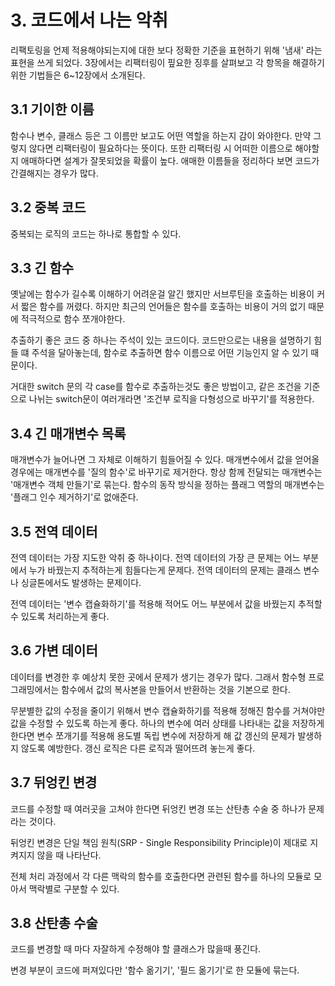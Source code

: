 # 3. 코드에서 나는 악취

리팩토링을 언제 적용해야되는지에 대한 보다 정확한 기준을 표현하기 위해 '냄새' 라는 표현을 쓰게 되었다.
3장에서는 리팩터링이 핖요한 징후를 살펴보고 각 항목을 해결하기 위한 기법들은 6~12장에서 소개된다.

## 3.1 기이한 이름

함수나 변수, 클래스 등은 그 이름만 보고도 어떤 역할을 하는지 감이 와야한다.
만약 그렇지 않다면 리팩터링이 필요하다는 뜻이다. 또한 리팩터링 시 어떠한 이름으로 해야할지 애매하다면 설계가 잘못되었을 확률이 높다.
애매한 이름들을 정리하다 보면 코드가 간결해지는 경우가 많다.

## 3.2 중복 코드

중복되는 로직의 코드는 하나로 통합할 수 있다.

## 3.3 긴 함수

옛날에는 함수가 길수록 이해하기 어려운걸 알긴 했지만 서브루틴을 호출하는 비용이 커서 짧은 함수를 꺼렸다.
하지만 최근의 언어들은 함수를 호출하는 비용이 거의 없기 때문에 적극적으로 함수 쪼개야한다.

추출하기 좋은 코드 중 하나는 주석이 있는 코드이다.
코드만으로는 내용을 설명하기 힘들 떄 주석을 달아놓는데, 함수로 추출하면 함수 이름으로 어떤 기능인지 알 수 있기 때문이다.

거대한 switch 문의 각 case를 함수로 추출하는것도 좋은 방법이고, 같은 조건을 기준으로 나뉘는 switch문이 여러개라면 '조건부 로직을 다형성으로 바꾸기'를 적용한다.

## 3.4 긴 매개변수 목록

매개변수가 늘어나면 그 자체로 이해하기 힘들어질 수 있다.
매개변수에서 값을 얻어올 경우에는 매개변수를 '질의 함수'로 바꾸기로 제거한다.
항상 함께 전달되는 매개변수는 '매개변수 객체 만들기'로 묶는다.
함수의 동작 방식을 정하는 플래그 역할의 매개변수는 '플래그 인수 제거하기'로 없애준다.

## 3.5 전역 데이터

전역 데이터는 가장 지도한 악취 중 하나이다.
전역 데이터의 가장 큰 문제는 어느 부분에서 누가 바꿨는지 추적하는게 힘들다는게 문제다.
전역 데이터의 문제는 클래스 변수나 싱글톤에서도 발생하는 문제이다.

전역 데이터는 '변수 캡슐화하기'를 적용해 적어도 어느 부분에서 값을 바꿨는지 추적할 수 있도록 처리하는게 좋다.

## 3.6 가변 데이터

데이터를 변경한 후 예상치 못한 곳에서 문제가 생기는 경우가 많다.
그래서 함수형 프로그래밍에서는 함수에서 값의 복사본을 만들어서 반환하는 것을 기본으로 한다.

무분별한 값의 수정을 줄이기 위해서 변수 캡슐화하기를 적용해 정해진 함수를 거쳐야만 값을 수정할 수 있도록 하는게 좋다.
하나의 변수에 여러 상태를 나타내는 값을 저장하게 한다면 변수 쪼개기를 적용해 용도별 독립 변수에 저장하게 해 값 갱신의 문제가 발생하지 않도록 예방한다.
갱신 로직은 다른 로직과 떨어뜨려 놓는게 좋다.

## 3.7 뒤엉킨 변경

코드를 수정할 때 여러곳을 고쳐야 한다면 뒤엉킨 변경 또는 산탄총 수술 중 하나가 문제라는 것이다.

뒤엉킨 변경은 단일 책임 원칙(SRP - Single Responsibility Principle)이 제대로 지켜지지 않을 때 나타난다.

전체 처리 과정에서 각 다른 맥락의 함수를 호출한다면 관련된 함수를 하나의 모듈로 모아서 맥락별로 구분할 수 있다.

## 3.8 산탄총 수술

코드를 변경할 때 마다 자잘하게 수정해야 할 클래스가 많을때 풍긴다.

변경 부분이 코드에 퍼져있다만 '함수 옮기기', '필드 옮기기'로 한 모듈에 묶는다.

